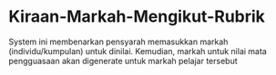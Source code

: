 # Kiraan-Markah-Mengikut-Rubrik
System ini membenarkan pensyarah memasukkan markah (individu/kumpulan) untuk dinilai. Kemudian, markah untuk nilai mata pengguasaan akan digenerate untuk markah pelajar tersebut
